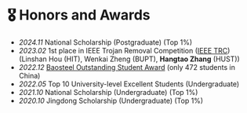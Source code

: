 # 🎖 Honors and Awards
- *2024.11* National Scholarship (Postgraduate) (Top 1%)
- *2023.02* 1st place in IEEE Trojan Removal Competition ([IEEE TRC](https://www.trojan-removal.com/)) (Linshan Hou (HIT), Wenkai Zheng (BUPT), **Hangtao Zhang** (HUST))
- *2022.12* [Baosteel Outstanding Student Award](http://www.bsef.baosteel.com/#/) (only 472 students in China)
- *2022.05* Top 10 University-level Excellent Students (Undergraduate)
- *2021.10* National Scholarship (Undergraduate) (Top 1%)
- *2020.10* Jingdong Scholarship (Undergraduate) (Top 1%)